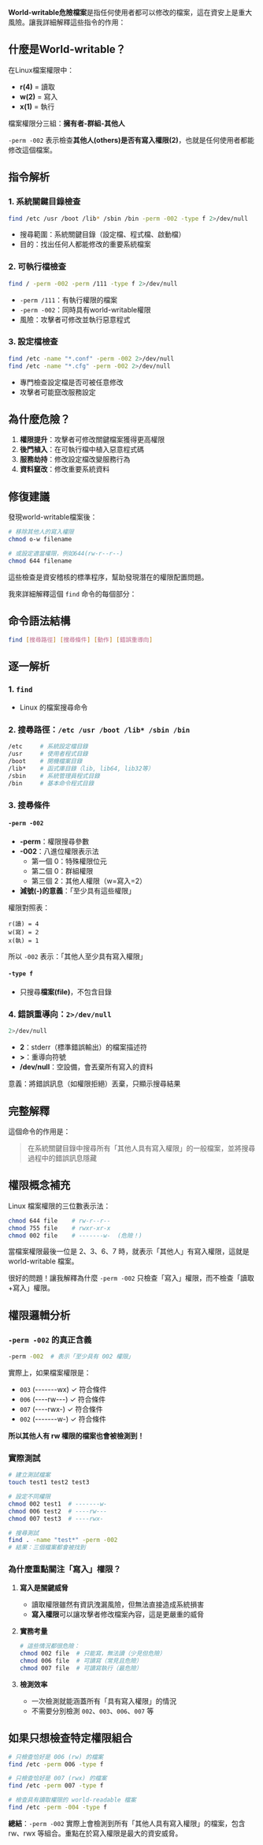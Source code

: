 **World-writable危險檔案**是指任何使用者都可以修改的檔案，這在資安上是重大風險。讓我詳細解釋這些指令的作用：

## 什麼是World-writable？

在Linux檔案權限中：
- **r(4)** = 讀取
- **w(2)** = 寫入  
- **x(1)** = 執行

檔案權限分三組：**擁有者-群組-其他人**

`-perm -002` 表示檢查**其他人(others)**是否有**寫入權限(2)**，也就是任何使用者都能修改這個檔案。

## 指令解析

### 1. 系統關鍵目錄檢查
```bash
find /etc /usr /boot /lib* /sbin /bin -perm -002 -type f 2>/dev/null
```
- 搜尋範圍：系統關鍵目錄（設定檔、程式檔、啟動檔）
- 目的：找出任何人都能修改的重要系統檔案

### 2. 可執行檔檢查  
```bash
find / -perm -002 -perm /111 -type f 2>/dev/null
```
- `-perm /111`：有執行權限的檔案
- `-perm -002`：同時具有world-writable權限
- 風險：攻擊者可修改並執行惡意程式

### 3. 設定檔檢查
```bash
find /etc -name "*.conf" -perm -002 2>/dev/null
find /etc -name "*.cfg" -perm -002 2>/dev/null
```
- 專門檢查設定檔是否可被任意修改
- 攻擊者可能竄改服務設定

## 為什麼危險？

1. **權限提升**：攻擊者可修改關鍵檔案獲得更高權限
2. **後門植入**：在可執行檔中植入惡意程式碼
3. **服務劫持**：修改設定檔改變服務行為
4. **資料竄改**：修改重要系統資料

## 修復建議

發現world-writable檔案後：
```bash
# 移除其他人的寫入權限
chmod o-w filename

# 或設定適當權限，例如644(rw-r--r--)
chmod 644 filename
```

這些檢查是資安稽核的標準程序，幫助發現潛在的權限配置問題。



我來詳細解釋這個 `find` 命令的每個部分：

## 命令語法結構

```bash
find [搜尋路徑] [搜尋條件] [動作] [錯誤重導向]
```

## 逐一解析

### 1. `find`
- Linux 的檔案搜尋命令

### 2. 搜尋路徑：`/etc /usr /boot /lib* /sbin /bin`
```bash
/etc     # 系統設定檔目錄
/usr     # 使用者程式目錄
/boot    # 開機檔案目錄
/lib*    # 函式庫目錄（lib, lib64, lib32等）
/sbin    # 系統管理員程式目錄
/bin     # 基本命令程式目錄
```

### 3. 搜尋條件

#### `-perm -002`
- **-perm**：權限搜尋參數
- **-002**：八進位權限表示法
  - 第一個 0：特殊權限位元
  - 第二個 0：群組權限
  - 第三個 2：其他人權限（w=寫入=2）
- **減號(-)的意義**：「至少具有這些權限」

權限對照表：
```
r(讀) = 4
w(寫) = 2  
x(執) = 1
```

所以 `-002` 表示：「其他人至少具有寫入權限」

#### `-type f`
- 只搜尋**檔案(file)**，不包含目錄

### 4. 錯誤重導向：`2>/dev/null`

```bash
2>/dev/null
```
- **2**：stderr（標準錯誤輸出）的檔案描述符
- **>**：重導向符號
- **/dev/null**：空設備，會丟棄所有寫入的資料

意義：將錯誤訊息（如權限拒絕）丟棄，只顯示搜尋結果

## 完整解釋

這個命令的作用是：
> 在系統關鍵目錄中搜尋所有「其他人具有寫入權限」的一般檔案，並將搜尋過程中的錯誤訊息隱藏

## 權限概念補充

Linux 檔案權限的三位數表示法：
```bash
chmod 644 file    # rw-r--r--
chmod 755 file    # rwxr-xr-x  
chmod 002 file    # -------w-  (危險！)
```

當檔案權限最後一位是 2、3、6、7 時，就表示「其他人」有寫入權限，這就是 world-writable 檔案。



很好的問題！讓我解釋為什麼 `-perm -002` 只檢查「寫入」權限，而不檢查「讀取+寫入」權限。

## 權限邏輯分析

### `-perm -002` 的真正含義

```bash
-perm -002  # 表示「至少具有 002 權限」
```

實際上，如果檔案權限是：
- `003` (-------wx)  ✓ 符合條件
- `006` (----rw---)  ✓ 符合條件  
- `007` (----rwx-)  ✓ 符合條件
- `002` (-------w-)  ✓ 符合條件

**所以其他人有 rw 權限的檔案也會被檢測到！**

### 實際測試

```bash
# 建立測試檔案
touch test1 test2 test3

# 設定不同權限
chmod 002 test1  # -------w-
chmod 006 test2  # ----rw---  
chmod 007 test3  # ----rwx-

# 搜尋測試
find . -name "test*" -perm -002
# 結果：三個檔案都會被找到
```

### 為什麼重點關注「寫入」權限？

1. **寫入是關鍵威脅**
   - 讀取權限雖然有資訊洩漏風險，但無法直接造成系統損害
   - **寫入權限**可以讓攻擊者修改檔案內容，這是更嚴重的威脅

2. **實務考量**
   ```bash
   # 這些情況都很危險：
   chmod 002 file  # 只能寫，無法讀（少見但危險）
   chmod 006 file  # 可讀寫（常見且危險）
   chmod 007 file  # 可讀寫執行（最危險）
   ```

3. **檢測效率**
   - 一次檢測就能涵蓋所有「具有寫入權限」的情況
   - 不需要分別檢測 `002`、`003`、`006`、`007` 等

## 如果只想檢查特定權限組合

```bash
# 只檢查恰好是 006 (rw) 的檔案
find /etc -perm 006 -type f

# 只檢查恰好是 007 (rwx) 的檔案  
find /etc -perm 007 -type f

# 檢查具有讀取權限的 world-readable 檔案
find /etc -perm -004 -type f
```

**總結**：`-perm -002` 實際上會檢測到所有「其他人具有寫入權限」的檔案，包含 rw、rwx 等組合。重點在於寫入權限是最大的資安威脅。

